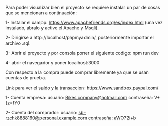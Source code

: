 Para poder visualizar bien el proyecto se requiere instalar un par de cosas que se mencionan a continuación:

1- Instalar el xampp: https://www.apachefriends.org/es/index.html (una vez instalado, ábralo y active el Apache y Msqli).

2- Dirigirse a http://localhost/phpmyadmin/, posteriormente importar el archivo .sql.

3- Abrir el proyecto y por consola poner el siguiente codigo: npm run dev

4- abrir el navegador y poner localhost:3000

Con respecto a la compra puede comprar libremente ya que se usan cuentas de prueba.

Link para ver el saldo y la transaccion: https://www.sandbox.paypal.com/

1- Cuenta empresa:
usuario: Bikes.company@hotmail.com
contraseña: V+{z=fY0

2- Cuenta del comprador:
usuario: sb-rzchk8888160@personal.example.com
contraseña: aWO?2i+b
